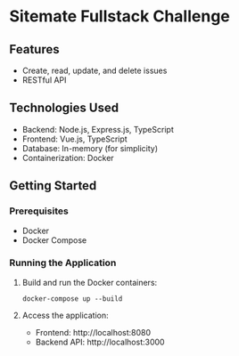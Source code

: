 # Sitemate Fullstack Challenge

## Features

- Create, read, update, and delete issues
- RESTful API
  
## Technologies Used

- Backend: Node.js, Express.js, TypeScript
- Frontend: Vue.js, TypeScript
- Database: In-memory (for simplicity)
- Containerization: Docker

## Getting Started

### Prerequisites

- Docker
- Docker Compose

### Running the Application

1. Build and run the Docker containers:
   ```
   docker-compose up --build
   ```

2. Access the application:
   - Frontend: http://localhost:8080
   - Backend API: http://localhost:3000